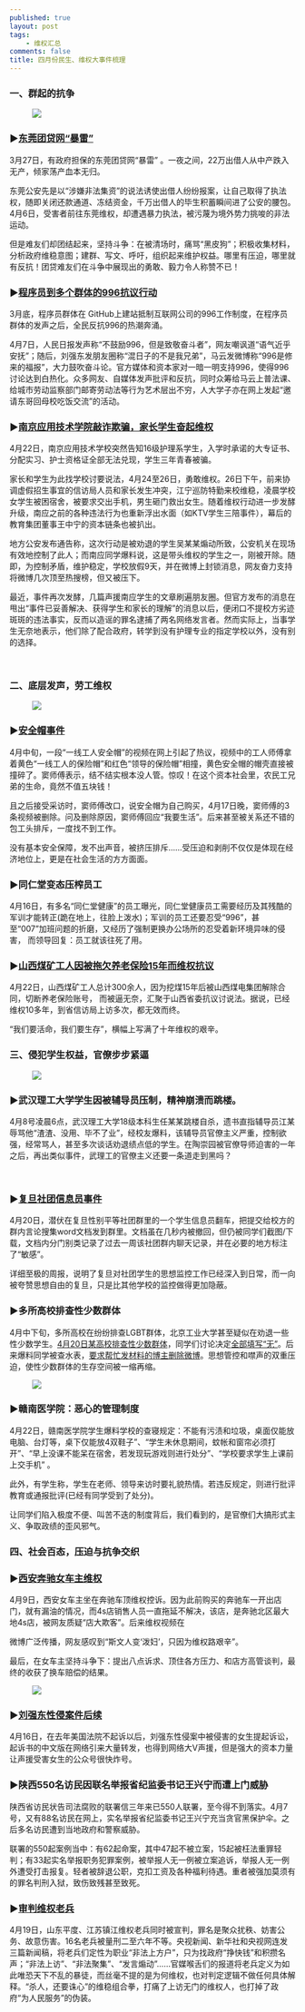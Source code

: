 ```yaml
---
published: true
layout: post
tags: 
    - 维权汇总
comments: false
title: 四月份民生、维权大事件梳理
---
```

<h3 id="一、群起的抗争">一、群起的抗争</h3>
<figure><img src="https://i.loli.net/2019/05/11/5cd67c8f01926.jpg"><figcaption></figcaption></figure>

<h3 id="▶东莞团贷网“暴雷”">▶<a href="/tdnyxszl-04-16">东莞团贷网“暴雷”</a></h3>
<p>3月27日，有政府担保的东莞团贷网“暴雷” 。一夜之间，22万出借人从中产跌入无产，倾家荡产血本无归。</p>
<p>东莞公安先是以“涉嫌非法集资”的说法诱使出借人纷纷报案，让自己取得了执法权，随即关闭还款通道、冻结资金，千万出借人的毕生积蓄瞬间进了公安的腰包。4月6日，受害者前往东莞维权，却遭遇暴力执法，被污蔑为境外势力挑唆的非法运动。</p><p>但是难友们却团结起来，坚持斗争：在被清场时，痛骂“黑皮狗”；积极收集材料，分析政府维稳意图；建群、写文、呼吁，组织起来维护权益。哪里有压迫，哪里就有反抗！团贷难友们在斗争中展现出的勇敢、毅力令人称赞不已！</p><p> </p><h3 id="▶程序员到多个群体的996抗议行动">▶<a href="/rmrbtmy-04-17">程序员到多个群体的996抗议行动</a></h3><p>3月底，程序员群体在 GitHub上建站抵制互联网公司的996工作制度，在程序员群体的发声之后，全民反抗996的热潮奔涌。</p><p>4月7日，人民日报发声称“不鼓励996，但是致敬奋斗者”，网友嘲讽道“语气近乎安抚”；随后，刘强东发朋友圈称“混日子的不是我兄弟”，马云发微博称“996是修来的福报”，大力鼓吹奋斗论。官方媒体和资本家对一暗一明支持996，使得996讨论达到白热化。众多网友、自媒体发声批评和反抗，同时众筹给马云上普法课、给城市劳动监察部门邮寄劳动法等行为艺术层出不穷，人大学子亦在网上发起“邀请东哥回母校吃饭交流”的活动。</p><p> </p><h3 id="▶南京应用技术学院敲诈欺骗，家长学生奋起维权">▶<a href="/%E5%A3%B0%E6%8F%B4%E5%9B%A2%E6%80%A5%E8%AE%AF%E5%8D%97%E4%BA%AC%E5%BA%94%E7%94%A8%E6%8A%80%E6%9C%AF%E5%AD%A6%E6%A0%A1%E5%AD%A6%E7%94%9F%E5%92%8C%E5%AE%B6%E9%95%BF%E7%BB%B4%E6%9D%83%E9%81%AD%E7%89%B9%E5%8B%A4%E6%AF%92%E6%89%93-04-28">南京应用技术学院敲诈欺骗，家长学生奋起维权</a></h3><p>4月22日，南京应用技术学校突然告知16级护理系学生，入学时承诺的大专证书、分配实习、护士资格证全部无法兑现，学生三年青春被骗。</p><p>家长和学生为此找学校讨要说法，4月24至26日，勇敢维权。26日下午，前来协调虚假招生事宜的信访局人员和家长发生冲突，江宁巡防特勤来校维稳，凌晨学校女学生被困宿舍，被要求交出手机，男生砸门救出女生。随着维权行动进一步发酵升级，南应之前的各种违法行为也重新浮出水面（如KTV学生三陪事件），幕后的教育集团董事王中宁的资本链条也被扒出。</p><p>地方公安发布通告称，这次行动是被劝退的学生吴某某煽动所致，公安机关在现场有效地控制了此人；而南应同学爆料说，这是带头维权的学生之一，刚被开除。随即，为控制矛盾，维护稳定，学校放假9天，并在微博上封锁消息，网友奋力支持将微博几次顶至热搜榜，但又被压下。</p><p>最近，事件再次发酵，几篇声援南应学生的文章刷遍朋友圈。但官方发布的消息在甩出“事件已妥善解决、获得学生和家长的理解”的消息以后，便闭口不提校方劣迹斑斑的违法事实，反而以造谣的罪名逮捕了两名网络发言者。然而实际上，当事学生无奈地表示，他们除了配合政府，转学到没有护理专业的指定学校以外，没有别的选择。</p><p><br></p><h3 id="二、底层发声，劳工维权">二、底层发声，劳工维权 </h3><figure><img src="https://i.loli.net/2019/05/11/5cd67fe218481.png"><figcaption></figcaption></figure><h3 id="▶安全帽事件">▶<a href="https://mp.weixin.qq.com/s?__biz=MzI2ODExNzg5OQ==&amp;mid=2653622255&amp;idx=1&amp;sn=7dd4c4f9093ea74ec810d057cb70cb09&amp;chksm=f12bdd0bc65c541dc7580b9e70f90dbaa23066070e1bbc780e248bbe6c89d5d0994ab05d076c&amp;scene=7&amp;ascene=0&amp;devicetype=android-28&amp;version=2700043a&amp;nettype=3gnet&amp;abtest_cookie=BQABAAgACgALABIAEwAGAJ2GHgDCmR4A3JkeAOGZHgD4mR4AAZoeAAAA&amp;lang=zh_CN&amp;pass_ticket=EQDVsU%2BMkFwFrRFEhP5KiypDYvAzCqldJATCoMNAbhe0G5g9aQbNJFJ9A%2BadMasu&amp;wx_header=1" target="_blank">安全帽事件</a></h3><p>4月中旬，一段“一线工人安全帽”的视频在网上引起了热议，视频中的工人师傅拿着黄色“一线工人的保险帽”和红色“领导的保险帽”相撞，黄色安全帽的帽壳直接被撞碎了。窦师傅表示，结不结实根本没人管。惊叹！在这个资本社会里，农民工兄弟的生命，竟然不值五块钱！</p><p>且之后接受采访时，窦师傅改口，说安全帽为自己购买，4月17日晚，窦师傅的3条视频被删除。问及删除原因，窦师傅回应“我要生活”。后来甚至被关系还不错的包工头排斥，一度找不到工作。</p><p>没有基本安全保障，发不出声音，被挤压排斥……受压迫和剥削不仅仅是体现在经济地位上，更是在社会生活的方方面面。</p><p> </p><h3 id="▶同仁堂变态压榨员工">▶同仁堂变态压榨员工</h3><p>4月16日，有多名“同仁堂健康”的员工曝光，同仁堂健康员工需要经历及其残酷的军训才能转正(跪在地上，往脸上泼水)；军训的员工还要忍受“996”，甚至“007”加班问题的折磨，又经历了强制更换办公场所的忍受着新环境异味的侵害， 而领导回复：员工就该往死了用。</p><p> </p><h3 id="▶山西煤矿工人因被拖欠养老保险15年而维权抗议">▶<a href="https://twitter.com/lifang072/status/1120638521713278976?s=19" target="_blank">山西煤矿工人因被拖欠养老保险15年而维权抗议</a></h3><p>4月22日，山西煤矿工人总计300余人，因为挖煤15年后被山西煤电集团解除合同，切断养老保险账号， 而被逼无奈，汇聚于山西省委抗议讨说法。据说，已经维权10多年，到省信访局上访多次，都无效而终。</p><p>“我们要活命，我们要生存”，横幅上写满了十年维权的艰辛。</p><p>  </p><h3 id="三、侵犯学生权益，官僚步步紧逼">三、侵犯学生权益，官僚步步紧逼</h3><figure><img src="https://i.loli.net/2019/05/11/5cd68ac5ee368.png"><figcaption></figcaption></figure><h3 id="▶武汉理工大学学生因被辅导员压制，精神崩溃而跳楼。">▶武汉理工大学学生因被辅导员压制，精神崩溃而跳楼。</h3><p>4月8号凌晨6点，武汉理工大学18级本科生任某某跳楼自杀，遗书直指辅导员江某辱骂他“渣渣、没用、毕不了业”，经校友爆料，该辅导员官僚主义严重，控制欲强，经常骂人，甚至多次谈话劝退绩点低的学生。在陶崇园被官僚导师迫害的一年之后，再出类似事件，武理工的官僚主义还要一条道走到黑吗？</p><p><br></p><h3 id="▶复旦社团信息员事件">▶<a href="https://i.loli.net/2019/04/20/5cbb41cfa6dae.jpeg" target="_blank">复旦社团信息员事件</a></h3><p>4月20日，潜伏在复旦性别平等社团群里的一个学生信息员翻车，把提交给校方的群内言论搜集word文档发到群里。文档虽在几秒内被撤回，但仍被同学们截图/下载，文档内分门别类记录了过去一周该社团群内聊天记录，并在必要的地方标注了“敏感”。</p><p>详细至极的周报，说明了复旦对社团学生的思想监控工作已经深入到日常，而一向被夸赞思想自由的复旦，只是比其他学校的监控做得更加隐蔽。</p><h3 id="▶多所高校排查性少数群体">▶多所高校排查性少数群体</h3><p>4月中下旬，多所高校在纷纷排查LGBT群体，北京工业大学甚至疑似在劝退一些性少数学生。<a href="https://i.loli.net/2019/04/20/5cbb36bd1c6c4.jpg" target="_blank">4月20日某高校排查性少数群体</a>，同学们讨论决定<a href="https://i.loli.net/2019/04/20/5cbb36bdc02f3.jpg" target="_blank">全部填写“无”</a>。后来爆料同学被查水表，<a href="https://i.loli.net/2019/04/20/5cbb36bf5b349.jpg" target="_blank">要求帮忙发材料的博主删除微博</a>。思想管控和噤声的双重压迫，使性少数群体的生存空间被一缩再缩。</p><figure><img src="http://file.aprilcollect.cosplay-navi.com/5f460b38.jpeg"><figcaption></figcaption></figure><h3 id="▶赣南医学院：恶心的管理制度">▶赣南医学院：恶心的管理制度</h3><p>4月22日，赣南医学院学生爆料学校的查寝规定：不能有污渍和垃圾，桌面仅能放电脑、台灯等，桌下仅能放4双鞋子”、“学生未休息期间，蚊帐和窗帘必须打开”、“早上没课不能呆在宿舍，若发现玩游戏则进行处分”、“学校要求学生上课前上交手机” 。</p><p>此外，有学生称，学生在老师、领导来访时要礼貌热情。若违反规定，则进行批评教育或通报批评(已经有同学受到了处分)。</p><p>让同学们陷入极度不便、叫苦不迭的制度背后，我们看到的，是官僚们大搞形式主义、争取政绩的歪风邪气。</p><p> </p><h3 id="四、社会百态，压迫与抗争交织">四、社会百态，压迫与抗争交织</h3><h3 id="▶西安奔驰女车主维权">▶<a href="https://sv.baidu.com/videoui/page/videoland?pd=bjh&amp;context=%7B%22nid%22:%2216739371331780564719%22,%22sourceFrom%22:%22bjh%22%7D&amp;fr=bjhauthor&amp;type=video" target="_blank">西安奔驰女车主维权</a></h3><p>4月9日，西安女车主坐在奔驰车顶维权控诉。因为此前购买的奔驰车一开出店门，就有漏油的情况，而4s店销售人员一直拖延不解决，该店，是奔驰北区最大地4s店，被网友质疑“店大欺客”。后来维权视频在</p><p>微博广泛传播，网友感叹到“斯文人变‘泼妇’，只因为维权路艰辛”。</p><p> 最后，在女车主坚持斗争下：提出八点诉求、顶住各方压力、和店方高管谈判，最终的收获了换车赔偿的结果。</p><figure><img src="https://i.loli.net/2019/05/11/5cd68ffd3fe63.jpg"><figcaption></figcaption></figure><h3 id="▶刘强东性侵案件后续">▶<a href="/%E7%AB%8B%E6%AD%A4%E5%AD%98%E7%85%A7%E8%81%94%E5%90%8D%E5%A3%B0%E6%8F%B4%E5%88%98%E5%BC%BA%E4%B8%9C%E6%80%A7%E4%BE%B5%E6%A1%88%E5%8F%97%E5%AE%B3%E4%BA%BA%E5%86%85%E5%AE%B9%E9%81%AD%E5%AE%A1%E6%9F%A5--%E4%B8%AD%E5%9B%BD%E6%95%B0%E5%AD%97%E6%97%B6%E4%BB%A3-04-22">刘强东性侵案件后续</a></h3><p>4月16日，在去年美国法院不起诉以后，刘强东性侵案中被侵害的女生提起诉讼，起诉书的中文版在网络引来大量转发，也得到网络大V声援，但是强大的资本力量让声援受害女生的公众号很快炸号。</p><p> </p><h3 id="▶陕西550名访民因联名举报省纪监委书记王兴宁而遭上门威胁">▶陕西550名访民因联名举报省纪监委书记王兴宁而遭上门威胁</h3><p>陕西省访民状告司法腐败的联署信三年来已550人联署，至今得不到落实。4月7号，又有88名访民在网上，实名举报省纪监委书记王兴宁充当贪官黑保护伞。之后多名访民遭到当地政府和警察威胁。</p><p>联署的550起案例当中：有62起命案，其中47起不被立案，15起被枉法重罪轻判；有33起实名举报职务犯罪案例，被举报人无一例被立案追诉，举报人无一例外遭受打击报复。轻者被辞退公职，克扣工资及各种福利待遇。重者被强加莫须有的罪名判刑入狱，致伤致残甚至致死。 </p><p> </p><h3 id="▶审判维权老兵">▶<a href="/gslbwq-04-20">审判维权老兵</a></h3><p>4月19日，山东平度、江苏镇江维权老兵同时被宣判，罪名是聚众扰秩、妨害公务、故意伤害。16名老兵被量刑二至六年不等。央视新闻、新华社和央视网连发三篇新闻稿，将老兵们定性为职业“非法上方户”，只为找政府“挣快钱”和积攒名声；“非法上访”、“非法聚集”、“发言煽动”……官媒喉舌们的报道将老兵定义为如此唯恐天下不乱的暴徒，而丝毫不提的是为何维权，也对判定逻辑不做任何具体解释。“杀人，还要诛心”的维稳组合拳，打痛了上访无门的维权人，也打掉了政府“为人民服务”的伪装。</p>
